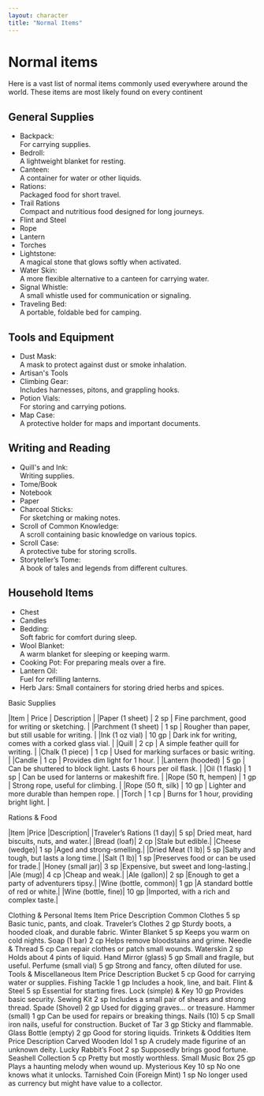 ```yaml
---
layout: character
title: "Normal Items"
---
```


<style>
table {
    border: 1px solid gold;
}

tr, td {
    padding: 3px;
    padding-left: 15px;
    padding-right: 15px;
    text-align: center;
    color: white;
    border: 1px solid gold;
}
.description ul {
    display: grid;
    grid-template-columns: repeat(5, 1fr); /* 5 columns */
    text-align: center;
}    
</style>
# Normal items
Here is a vast list of normal items commonly used everywhere around the world. These items are most likely found on every continent
## General Supplies
- Backpack:  
For carrying supplies.
- Bedroll:  
A lightweight blanket for resting.
- Canteen:  
A container for water or other liquids.
- Rations:  
Packaged food for short travel.
- Trail Rations  
Compact and nutritious food designed for long journeys.
- Flint and Steel
- Rope
- Lantern
- Torches
- Lightstone:  
 A magical stone that glows softly when activated.
- Water Skin:  
A more flexible alternative to a canteen for carrying water.
- Signal Whistle:  
A small whistle used for communication or signaling.
- Traveling Bed:  
A portable, foldable bed for camping.

## Tools and Equipment
- Dust Mask:  
A mask to protect against dust or smoke inhalation.
- Artisan's Tools
- Climbing Gear:  
Includes harnesses, pitons, and grappling hooks.
- Potion Vials:  
For storing and carrying potions.
- Map Case:  
A protective holder for maps and important documents.

## Writing and Reading
- Quill's and Ink:  
Writing supplies.
- Tome/Book
- Notebook
- Paper
- Charcoal Sticks:  
For sketching or making notes.
- Scroll of Common Knowledge:  
A scroll containing basic knowledge on various topics.
- Scroll Case:  
A protective tube for storing scrolls.
- Storyteller’s Tome:  
A book of tales and legends from different cultures.

## Household Items
- Chest
- Candles
- Bedding:  
Soft fabric for comfort during sleep.
- Wool Blanket:  
A warm blanket for sleeping or keeping warm.
- Cooking Pot: 
For preparing meals over a fire.
- Lantern Oil:  
Fuel for refilling lanterns.
- Herb Jars: 
Small containers for storing dried herbs and spices.
  

Basic Supplies  

|Item |	Price	| Description	| 
|Paper (1 sheet)	| 	2 sp		| Fine parchment, good for writing or sketching.	| 
|Parchment (1 sheet)	| 	1 sp		| Rougher than paper, but still usable for writing.	| 
|Ink (1 oz vial)	| 	10 gp		| Dark ink for writing, comes with a corked glass vial.	| 
|Quill		| 2 cp	| 	A simple feather quill for writing.	| 
|Chalk (1 piece)	| 	1 cp		| Used for marking surfaces or basic writing.	| 
|Candle		| 1 cp		| Provides dim light for 1 hour.	| 
|Lantern (hooded)	| 	5 gp		| Can be shuttered to block light. Lasts 6 hours per oil flask.	| 
|Oil (1 flask)		| 1 sp	| 	Can be used for lanterns or makeshift fire.	| 
|Rope (50 ft, hempen)	| 	1 gp	| 	Strong rope, useful for climbing.	| 
|Rope (50 ft, silk)		| 10 gp	| 	Lighter and more durable than hempen rope.	| 
|Torch	| 	1 cp		| Burns for 1 hour, providing bright light.	| 
  
Rations & Food  

|Item	|Price	|Description|
|Traveler’s Rations (1 day)|	5 sp|	Dried meat, hard biscuits, nuts, and water.|
|Bread (loaf)|	2 cp	|Stale but edible.|
|Cheese (wedge)|	1 sp	|Aged and strong-smelling.|
|Dried Meat (1 lb)|	5 sp	|Salty and tough, but lasts a long time.|
|Salt (1 lb)|	1 sp	|Preserves food or can be used for trade.|
|Honey (small jar)|	3 sp	|Expensive, but sweet and long-lasting.|
|Ale (mug)|	4 cp	|Cheap and weak.|
|Ale (gallon)|	2 sp	|Enough to get a party of adventurers tipsy.|
|Wine (bottle, common)|	1 gp	|A standard bottle of red or white.|
|Wine (bottle, fine)|	10 gp	|Imported, with a rich and complex taste.|
  
Clothing & Personal Items
Item	Price	Description
Common Clothes	5 sp	Basic tunic, pants, and cloak.
Traveler’s Clothes	2 gp	Sturdy boots, a hooded cloak, and durable fabric.
Winter Blanket	5 sp	Keeps you warm on cold nights.
Soap (1 bar)	2 cp	Helps remove bloodstains and grime.
Needle & Thread	5 cp	Can repair clothes or patch small wounds.
Waterskin	2 sp	Holds about 4 pints of liquid.
Hand Mirror (glass)	5 gp	Small and fragile, but useful.
Perfume (small vial)	5 gp	Strong and fancy, often diluted for use.
Tools & Miscellaneous
Item	Price	Description
Bucket	5 cp	Good for carrying water or supplies.
Fishing Tackle	1 gp	Includes a hook, line, and bait.
Flint & Steel	5 sp	Essential for starting fires.
Lock (simple) & Key	10 gp	Provides basic security.
Sewing Kit	2 sp	Includes a small pair of shears and strong thread.
Spade (Shovel)	2 gp	Used for digging graves… or treasure.
Hammer (small)	1 gp	Can be used for repairs or breaking things.
Nails (10)	5 cp	Small iron nails, useful for construction.
Bucket of Tar	3 gp	Sticky and flammable.
Glass Bottle (empty)	2 gp	Good for storing liquids.
Trinkets & Oddities
Item	Price	Description
Carved Wooden Idol	1 sp	A crudely made figurine of an unknown deity.
Lucky Rabbit’s Foot	2 sp	Supposedly brings good fortune.
Seashell Collection	5 cp	Pretty but mostly worthless.
Small Music Box	25 gp	Plays a haunting melody when wound up.
Mysterious Key	10 sp	No one knows what it unlocks.
Tarnished Coin (Foreign Mint)	1 sp	No longer used as currency but might have value to a collector.